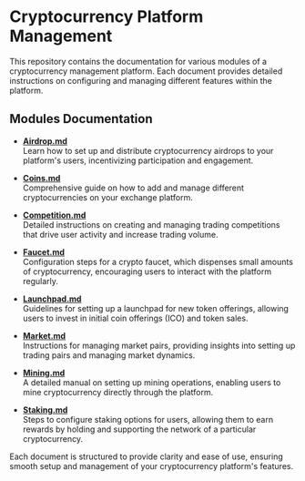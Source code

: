 # Cryptocurrency Platform Management

This repository contains the documentation for various modules of a cryptocurrency management platform. Each document provides detailed instructions on configuring and managing different features within the platform.

## Modules Documentation

- [**Airdrop.md**](airdrop.md)  
  Learn how to set up and distribute cryptocurrency airdrops to your platform's users, incentivizing participation and engagement.

- [**Coins.md**](coins.md)  
  Comprehensive guide on how to add and manage different cryptocurrencies on your exchange platform.

- [**Competition.md**](competition.md)  
  Detailed instructions on creating and managing trading competitions that drive user activity and increase trading volume.

- [**Faucet.md**](faucet.md)  
  Configuration steps for a crypto faucet, which dispenses small amounts of cryptocurrency, encouraging users to interact with the platform regularly.

- [**Launchpad.md**](launchpad.md)  
  Guidelines for setting up a launchpad for new token offerings, allowing users to invest in initial coin offerings (ICO) and token sales.

- [**Market.md**](market.md)  
  Instructions for managing market pairs, providing insights into setting up trading pairs and managing market dynamics.

- [**Mining.md**](mining.md)  
  A detailed manual on setting up mining operations, enabling users to mine cryptocurrency directly through the platform.

- [**Staking.md**](staking.md)  
  Steps to configure staking options for users, allowing them to earn rewards by holding and supporting the network of a particular cryptocurrency.

Each document is structured to provide clarity and ease of use, ensuring smooth setup and management of your cryptocurrency platform's features.
